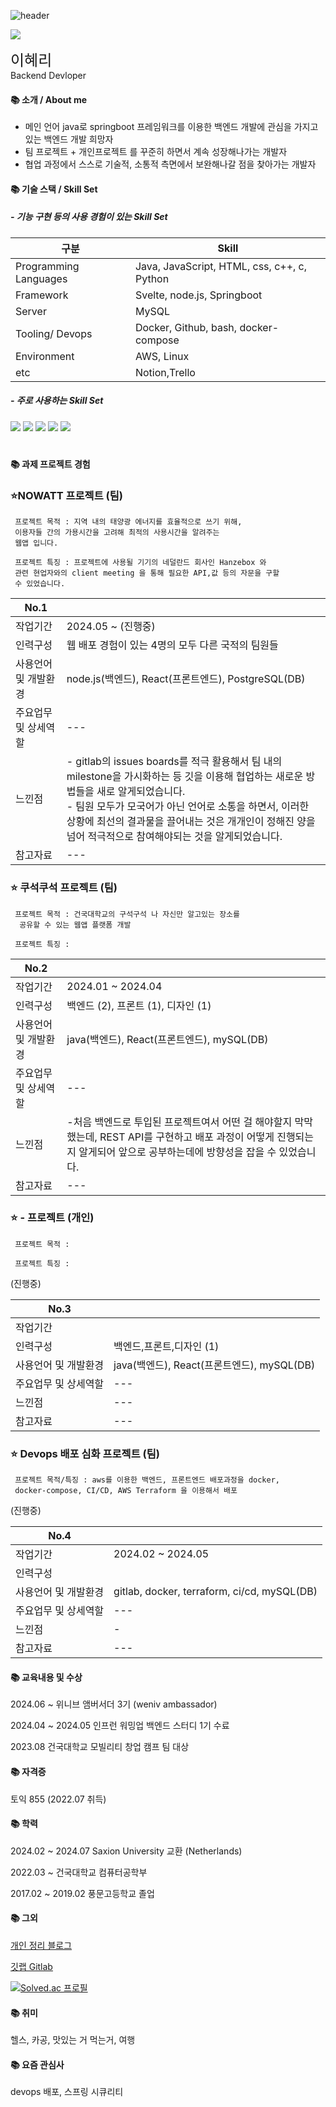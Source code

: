 ![header](https://capsule-render.vercel.app/api?type=wave&color=auto&text=Github%20Hyeri)

<!--horizontal divider(gradiant)-->
<img src="https://user-images.githubusercontent.com/73097560/115834477-dbab4500-a447-11eb-908a-139a6edaec5c.gif">


<span ><font size = "5"> 이혜리 </font> </span>
<br> Backend Devloper

#### 📚 소개 / About me

- 메인 언어 java로 springboot 프레임워크를 이용한 백엔드 개발에 관심을 가지고 있는 백엔드 개발 희망자
- 팀 프로젝트 + 개인프로젝트 를 꾸준히 하면서 계속 성장해나가는 개발자
- 협업 과정에서 스스로 기술적, 소통적 측면에서 보완해나갈 점을 찾아가는 개발자

#### 📚 기술 스택 / Skill Set

##### - 기능 구현 등의 사용 경험이 있는 Skill Set

| 구분 | Skill |
|---|---|
|Programming Languages |Java, JavaScript, HTML, css, c++, c, Python |
|Framework |Svelte, node.js, Springboot| 
| Server | MySQL |
|Tooling/ Devops |Docker, Github, bash, docker-compose |
|Environment |AWS, Linux |
|etc |Notion,Trello|

##### - 주로 사용하는 Skill Set

<img src="https://img.shields.io/badge/spring-6DB33F?style=for-the-badge&logo=spring&logoColor=white">
<img src="https://img.shields.io/badge/github-181717?style=for-the-badge&logo=github&logoColor=white">
<img src="https://img.shields.io/badge/mysql-4479A1?style=for-the-badge&logo=mysql&logoColor=white"> 
<img src="https://img.shields.io/badge/amazonaws-232F3E?style=for-the-badge&logo=amazonaws&logoColor=white"> 
<img src="https://img.shields.io/badge/node.js-339933?style=for-the-badge&logo=Node.js&logoColor=white">

<div align=center><h1> </h1></div>

#### 📚 과제 프로젝트 경험

### :star:NOWATT 프로젝트 (팀)

```
 프로젝트 목적 : 지역 내의 태양광 에너지를 효율적으로 쓰기 위해,
 이용자들 간의 가용시간을 고려해 최적의 사용시간을 알려주는
 웹앱 입니다.

 프로젝트 특징 : 프로젝트에 사용될 기기의 네덜란드 회사인 Hanzebox 와 
 관련 현업자와의 client meeting 을 통해 필요한 API,값 등의 자문을 구할 
 수 있었습니다.
```

| No.1 | |
|---|---|
|작업기간 | 2024.05 ~ (진행중) |
|인력구성 | 웹 배포 경험이 있는 4명의 모두 다른 국적의 팀원들|
|사용언어 및 개발환경 | node.js(백엔드), React(프론트엔드),  PostgreSQL(DB) | 
|주요업무 및 상세역할 | --- |
|느낀점 |- gitlab의 issues boards를 적극 활용해서 팀 내의 milestone을 가시화하는 등 깃을 이용해 협업하는 새로운 방법들을 새로 알게되었습니다.<br/>- 팀원 모두가 모국어가 아닌 언어로 소통을 하면서, 이러한 상황에 최선의 결과물을 끌어내는 것은 개개인이 정해진 양을 넘어 적극적으로 참여해야되는 것을 알게되었습니다.<br/> |
|참고자료 | --- |

### :star: 쿠석쿠석 프로젝트 (팀)

```
 프로젝트 목적 : 건국대학교의 구석구석 나 자신만 알고있는 장소를
  공유할 수 있는 웹앱 플랫폼 개발

 프로젝트 특징 : 
```

| No.2 | |
|---|---|
|작업기간 | 2024.01 ~ 2024.04 |
|인력구성 | 백엔드 (2), 프론트 (1), 디자인 (1)|
|사용언어 및 개발환경 | java(백엔드), React(프론트엔드),  mySQL(DB) | 
|주요업무 및 상세역할 | --- |
|느낀점 |-처음 백엔드로 투입된 프로젝트여서 어떤 걸 해야할지 막막했는데, REST API를 구현하고 배포 과정이 어떻게 진행되는지 알게되어 앞으로 공부하는데에 방향성을 잡을 수 있었습니다. |
|참고자료 | --- |

### :star:  - 프로젝트 (개인)
```
 프로젝트 목적 : 

 프로젝트 특징 : 
```
(진행중)

| No.3 | |
|---|---|
|작업기간 |  |
|인력구성 | 백엔드,프론트,디자인 (1) |
|사용언어 및 개발환경 | java(백엔드), React(프론트엔드),  mySQL(DB) | 
|주요업무 및 상세역할 | --- |
|느낀점 |--- |
|참고자료 | --- |

### :star: Devops 배포 심화 프로젝트 (팀)
```
 프로젝트 목적/특징 : aws를 이용한 백엔드, 프론트엔드 배포과정을 docker, 
 docker-compose, CI/CD, AWS Terraform 을 이용해서 배포  
```
(진행중)

| No.4 | |
|---|---|
|작업기간 | 2024.02 ~ 2024.05 |
|인력구성 | |
|사용언어 및 개발환경 | gitlab, docker, terraform, ci/cd,  mySQL(DB) | 
|주요업무 및 상세역할 | --- |
|느낀점 |- |
|참고자료 | --- |
#### 📚 교육내용 및 수상

2024.06 ~ 위니브 앰버서더 3기 (weniv ambassador)

2024.04 ~ 2024.05 인프런 워밍업 백엔드 스터디 1기 수료

2023.08 건국대학교 모빌리티 창업 캠프 팀 대상 

#### 📚 자격증

토익 855 (2022.07 취득)

#### 📚 학력

2024.02 ~ 2024.07 Saxion University 교환 (Netherlands)

2022.03 ~ 건국대학교 컴퓨터공학부 

2017.02 ~ 2019.02 풍문고등학교 졸업


#### 📚 그외

[개인 정리 블로그](https://im-not-robot-0.tistory.com/)

[깃랩 Gitlab](https://gitlab.com/Hyer11ee)

[![Solved.ac 프로필](http://mazassumnida.wtf/api/v2/generate_badge?boj=haerizian)](https://solved.ac/haerizian)

#### 📚 취미

헬스, 카공, 맛있는 거 먹는거, 여행

#### 📚 요즘 관심사

devops 배포, 스프링 시큐리티


